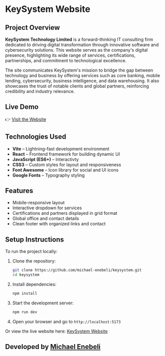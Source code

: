 # KeySystem Website

## Project Overview

**KeySystem Technology Limited** is a forward-thinking IT consulting firm dedicated to driving digital transformation through innovative software and cybersecurity solutions. This website serves as the company's digital presence, highlighting its wide range of services, certifications, partnerships, and commitment to technological excellence.

The site communicates KeySystem's mission to bridge the gap between technology and business by offering services such as core banking, mobile lending, cybersecurity, business intelligence, and data warehousing. It also showcases the trust of notable clients and global partners, reinforcing credibility and industry relevance.

## Live Demo

👉 [Visit the Website](https://keysytems.vercel.app)

## Technologies Used

- **Vite** – Lightning-fast development environment
- **React** – Frontend framework for building dynamic UI
- **JavaScript (ES6+)** – Interactivty
- **CSS3** – Custom styles for layout and responsiveness
- **Font Awesome** – Icon library for social and UI icons
- **Google Fonts** – Typography styling

## Features

- Mobile-responsive layout
- Interactive dropdown for services
- Certifications and partners displayed in grid format
- Global office and contact details
- Clean footer with organized links and contact

## Setup Instructions

To run the project locally:

1. Clone the repository:
   ```bash
   git clone https://github.com/michael-enebeli/keysystem.git
   cd keysystem
   ```

2. Install dependencies:
   ```bash
   npm install
   ```

3. Start the development server:
   ```bash
   npm run dev
   ```

4. Open your browser and go to `http://localhost:5173`

Or view the live website here: [KeySystem Website](https://keystems.vercel.app)

## Developed by [Michael Enebeli](https://www.michaelenebeli.com.ng)
